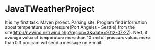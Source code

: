 # JavaTWeatherProject
It is my first task.
Maven project. Parsing site. Program find information about temperature and pressure(Port Angeles - Seattle) from the site(http://nwwind.net/wind.php?region=3&sdate=2012-07-27). Next, if average value of temperature more than 10 and all pressure values more than 0.3 program will send a message on e-mail.
